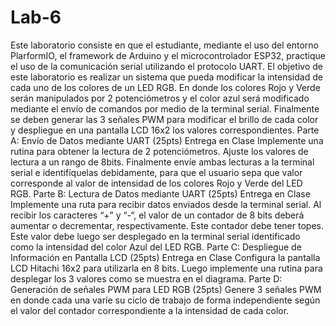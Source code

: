 # Lab-6
Este laboratorio consiste en que el estudiante, mediante el uso del entorno
PlarformIO, el framework de Arduino y el microcontrolador ESP32, practique el
uso de la comunicación serial utilizando el protocolo UART.
El objetivo de este laboratorio es realizar un sistema que pueda modificar la
intensidad de cada uno de los colores de un LED RGB. En donde los colores Rojo
y Verde serán manipulados por 2 potenciómetros y el color azul será modificado
mediante el envío de comandos por medio de la terminal serial. Finalmente se
deben generar las 3 señales PWM para modificar el brillo de cada color y
despliegue en una pantalla LCD 16x2 los valores correspondientes.
Parte A: Envío de Datos mediante UART (25pts) Entrega en Clase
Implemente una rutina para obtener la lectura de 2 potenciómetros. Ajuste los
valores de lectura a un rango de 8bits. Finalmente envíe ambas lecturas a la
terminal serial e identifíquelas debidamente, para que el usuario sepa que valor
corresponde al valor de intensidad de los colores Rojo y Verde del LED RGB.
Parte B: Lectura de Datos mediante UART (25pts) Entrega en Clase
Implemente una ruta para recibir datos enviados desde la terminal serial. Al recibir
los caracteres “+” y “-“, el valor de un contador de 8 bits deberá aumentar o
decrementar, respectivamente. Este contador debe tener topes. Este valor debe
luego ser desplegado en la terminal serial identificado como la intensidad del color
Azul del LED RGB.
Parte C: Despliegue de Información en Pantalla LCD (25pts) Entrega en Clase
Configura la pantalla LCD Hitachi 16x2 para utilizarla en 8 bits. Luego implemente
una rutina para desplegar los 3 valores como se muestra en el diagrama.
Parte D: Generación de señales PWM para LED RGB (25pts)
Genere 3 señales PWM en donde cada una varíe su ciclo de trabajo de forma
independiente según el valor del contador correspondiente a la intensidad de cada
color.
